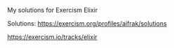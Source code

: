 My solutions for Exercism Elixir

Solutions: https://exercism.org/profiles/aifrak/solutions

https://exercism.io/tracks/elixir
